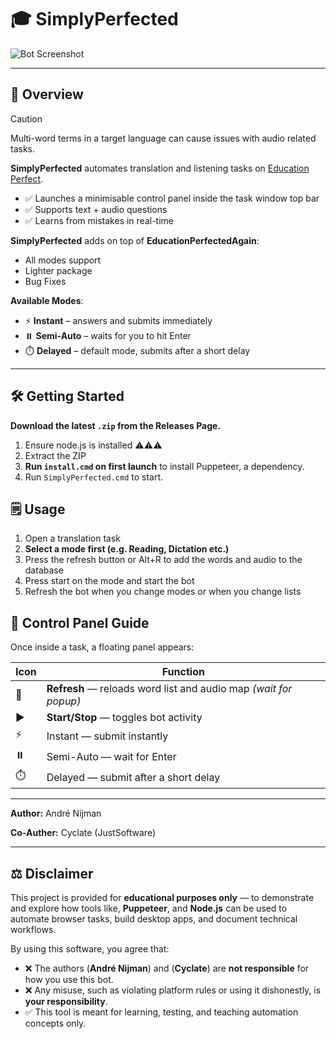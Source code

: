 # 🎓 SimplyPerfected
<p align="top">
  <img src="result.png" alt="Bot Screenshot" />
</p>

---

## 📘 Overview
> [!CAUTION]
> Multi-word terms in a target language can cause issues with audio related tasks.

**SimplyPerfected** automates translation and listening tasks on [Education Perfect](https://www.educationperfect.com/).

- ✅ Launches a minimisable control panel inside the task window top bar
- ✅ Supports text + audio questions
- ✅ Learns from mistakes in real-time

**SimplyPerfected** adds on top of **EducationPerfectedAgain**:
- All modes support
- Lighter package
- Bug Fixes

**Available Modes**:
- ⚡ **Instant** – answers and submits immediately  
- ⏸️ **Semi-Auto** – waits for you to hit Enter  
- ⏱️ **Delayed** – default mode, submits after a short delay  

---

## 🛠 Getting Started

**Download the latest `.zip` from the Releases Page.**
1. Ensure node.js is installed ⚠️⚠️⚠️
2. Extract the ZIP
4. **Run `install.cmd` on first launch** to install Puppeteer, a dependency.
5. Run `SimplyPerfected.cmd` to start.

## 🗒️ Usage
1. Open a translation task
2. **Select a mode first (e.g. Reading, Dictation etc.)**
3. Press the refresh button or Alt+R to add the words and audio to the database
4. Press start on the mode and start the bot
5. Refresh the bot when you change modes or when you change lists

## 🧭 Control Panel Guide

Once inside a task, a floating panel appears:

| Icon  | Function              |
|-------|------------------------|
| 🔄    | **Refresh** — reloads word list and audio map *(wait for popup)*  
| ▶️    | **Start/Stop** — toggles bot activity  
| ⚡    | Instant — submit instantly  
| ⏸️    | Semi-Auto — wait for Enter  
| ⏱️    | Delayed — submit after a short delay  

---

**Author:** André Nijman

**Co-Auther:** Cyclate (JustSoftware)


---

## ⚖️ Disclaimer

This project is provided for **educational purposes only** — to demonstrate and explore how tools like, **Puppeteer**, and **Node.js** can be used to automate browser tasks, build desktop apps, and document technical workflows.

By using this software, you agree that:

- ❌ The authors (**André Nijman**) and (**Cyclate**) are **not responsible** for how you use this bot.  
- ❌ Any misuse, such as violating platform rules or using it dishonestly, is **your responsibility**.  
- ✅ This tool is meant for learning, testing, and teaching automation concepts only.
